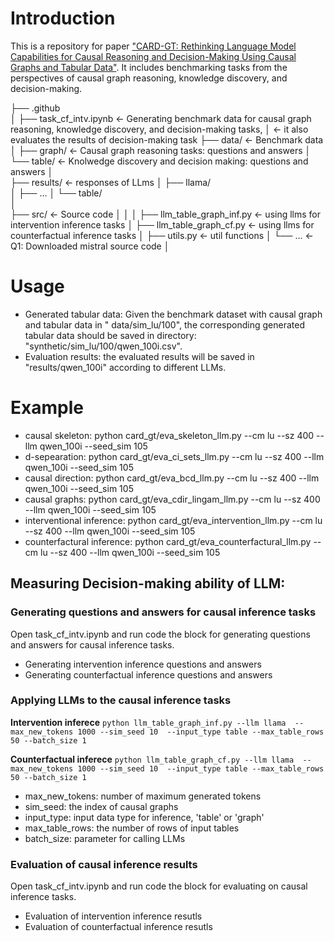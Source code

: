 # Introduction
This is a repository for paper ["CARD-GT: Rethinking Language Model Capabilities for Causal Reasoning and Decision-Making Using Causal Graphs and Tabular Data"]().
It includes benchmarking tasks from the perspectives of causal graph reasoning, knowledge discovery, and decision-making.

├── .github              
│
├── task_cf_intv.ipynb <- Generating benchmark data for causal graph reasoning, knowledge discovery, and decision-making tasks,
│                           <- it also evaluates the results of decision-making task
├── data/              <- Benchmark data
│   ├── graph/         <- Causal graph reasoning tasks: questions and answers
│   └── table/         <- Knolwedge discovery and decision making: questions and answers
│   
├── results/           <- responses of LLms
│   ├── llama/         
│   ├── ...
│   └── table/         
│   
├── src/                   <- Source code
│   │
│   ├── llm_table_graph_inf.py          <- using llms for intervention inference tasks
│   ├── llm_table_graph_cf.py           <- using llms for counterfactual inference tasks
│   ├── utils.py                        <- util functions
│   └── ...                   <- Q1: Downloaded mistral source code
│   

# Usage
* Generated tabular data: Given the benchmark dataset with causal graph and tabular data in " data/sim_lu/100", the corresponding generated tabular data should be saved in directory: "synthetic/sim_lu/100/qwen_100i.csv".  
* Evaluation results: the evaluated results will be saved in "results/qwen_100i" according to different LLMs.

# Example
* causal skeleton: python card_gt/eva_skeleton_llm.py --cm lu --sz 400 --llm qwen_100i --seed_sim 105  
* d-sepearation: python card_gt/eva_ci_sets_llm.py --cm lu --sz 400 --llm qwen_100i --seed_sim 105  
* causal direction: python card_gt/eva_bcd_llm.py --cm lu --sz 400 --llm qwen_100i --seed_sim 105  
* causal graphs: python card_gt/eva_cdir_lingam_llm.py --cm lu --sz 400 --llm qwen_100i --seed_sim 105 
* interventional inference: python card_gt/eva_intervention_llm.py --cm lu --sz 400 --llm qwen_100i --seed_sim 105
* counterfactural inference: python card_gt/eva_counterfactural_llm.py --cm lu --sz 400 --llm qwen_100i --seed_sim 105


## Measuring Decision-making ability of LLM: 

### Generating questions and answers for causal inference tasks
Open task_cf_intv.ipynb and run code the block for generating questions and answers for causal inference tasks.

* Generating intervention inference questions and answers 
* Generating counterfactual inference questions and answers

### Applying LLMs to the causal inference tasks
**Intervention inferece**
```python llm_table_graph_inf.py --llm llama  --max_new_tokens 1000 --sim_seed 10  --input_type table --max_table_rows 50 --batch_size 1 ```

**Counterfactual inferece**
```python llm_table_graph_cf.py --llm llama  --max_new_tokens 1000 --sim_seed 10  --input_type table --max_table_rows 50 --batch_size 1 ```

* max_new_tokens: number of maximum generated tokens
* sim_seed: the index of causal graphs
* input_type: input data type for inference, 'table' or 'graph' 
* max_table_rows: the number of rows of input tables
* batch_size: parameter for calling LLMs

### Evaluation of causal inference results
Open task_cf_intv.ipynb and run code the block for evaluating on causal inference tasks.
* Evaluation of intervention inference resutls
* Evaluation of counterfactual inference resutls
